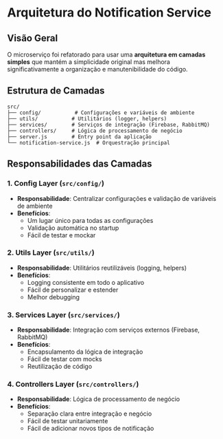 # Arquitetura do Notification Service

## Visão Geral

O microserviço foi refatorado para usar uma **arquitetura em camadas simples** que mantém a simplicidade original mas melhora significativamente a organização e manutenibilidade do código.

## Estrutura de Camadas

```
src/
├── config/           # Configurações e variáveis de ambiente
├── utils/           # Utilitários (logger, helpers)
├── services/        # Serviços de integração (Firebase, RabbitMQ)
├── controllers/     # Lógica de processamento de negócio
├── server.js        # Entry point da aplicação
└── notification-service.js  # Orquestração principal
```

## Responsabilidades das Camadas

### 1. **Config Layer** (`src/config/`)
- **Responsabilidade**: Centralizar configurações e validação de variáveis de ambiente
- **Benefícios**: 
  - Um lugar único para todas as configurações
  - Validação automática no startup
  - Fácil de testar e mockar

### 2. **Utils Layer** (`src/utils/`)
- **Responsabilidade**: Utilitários reutilizáveis (logging, helpers)
- **Benefícios**:
  - Logging consistente em todo o aplicativo
  - Fácil de personalizar e estender
  - Melhor debugging

### 3. **Services Layer** (`src/services/`)
- **Responsabilidade**: Integração com serviços externos (Firebase, RabbitMQ)
- **Benefícios**:
  - Encapsulamento da lógica de integração
  - Fácil de testar com mocks
  - Reutilização de código

### 4. **Controllers Layer** (`src/controllers/`)
- **Responsabilidade**: Lógica de processamento de negócio
- **Benefícios**:
  - Separação clara entre integração e negócio
  - Fácil de testar unitariamente
  - Fácil de adicionar novos tipos de notificação